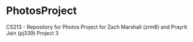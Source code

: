 # PhotosProject

CS213 - Repository for Photos Project for Zach Marshall (zrm8) and Prayrit Jain (pj339)
Project 3
